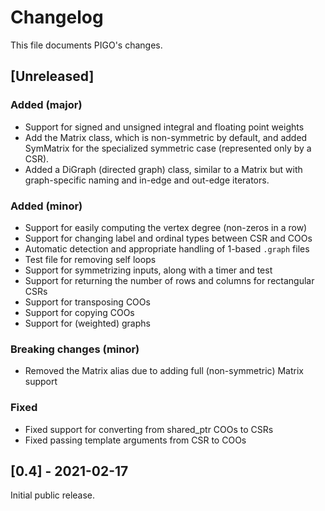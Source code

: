# Changelog
This file documents PIGO's changes.

## [Unreleased]
### Added (major)
- Support for signed and unsigned integral and floating point weights
- Add the Matrix class, which is non-symmetric by default, and added
  SymMatrix for the specialized symmetric case (represented only by
  a CSR).
- Added a DiGraph (directed graph) class, similar to a Matrix but with
  graph-specific naming and in-edge and out-edge iterators.

### Added (minor)
- Support for easily computing the vertex degree (non-zeros in a row)
- Support for changing label and ordinal types between CSR and COOs
- Automatic detection and appropriate handling of 1-based `.graph` files
- Test file for removing self loops
- Support for symmetrizing inputs, along with a timer and test
- Support for returning the number of rows and columns for rectangular CSRs
- Support for transposing COOs
- Support for copying COOs
- Support for (weighted) graphs

### Breaking changes (minor)
- Removed the Matrix alias due to adding full (non-symmetric) Matrix
  support

### Fixed
- Fixed support for converting from shared_ptr COOs to CSRs
- Fixed passing template arguments from CSR to COOs

## [0.4] - 2021-02-17
Initial public release.
